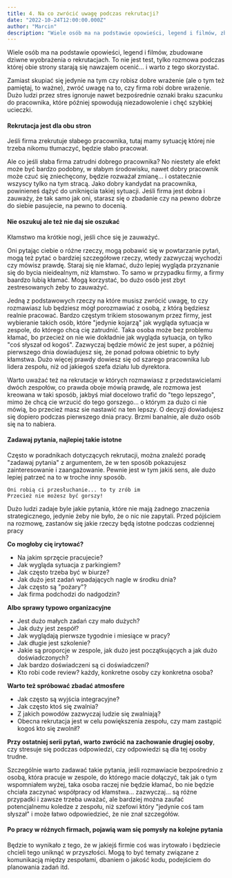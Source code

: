 ```yaml
---
title: 4. Na co zwrócić uwagę podczas rekrutacji?
date: "2022-10-24T12:00:00.000Z"
author: "Marcin"
description: "Wiele osób ma na podstawie opowieści, legend i filmów, zbudowane dziwne wyobrażenia o rekrutacjach. To nie jest test, tylko rozmowa podczas której obie strony starają się nawzajem ocenić... i warto z tego skorzystać."
---
```


Wiele osób ma na podstawie opowieści, legend i filmów, zbudowane dziwne wyobrażenia o rekrutacjach. To nie jest test, tylko rozmowa podczas której obie strony starają się nawzajem ocenić... i warto z tego skorzystać.

Zamiast skupiać się jedynie na tym czy robisz dobre wrażenie (ale o tym też pamiętaj, to ważne), zwróć uwagę na to, czy firma robi dobre wrażenie. Dużo ludzi przez stres ignoruje nawet bezpośrednie oznaki braku szacunku do pracownika, które później spowodują niezadowolenie i chęć szybkiej ucieczki.

#### Rekrutacja jest dla obu stron

Jeśli firma zrekrutuje słabego pracownika, tutaj mamy sytuację której nie trzeba nikomu tłumaczyć, będzie słabo pracował.

Ale co jeśli słaba firma zatrudni dobrego pracownika? No niestety ale efekt może być bardzo podobny, w słabym środowisku, nawet dobry pracownik może czuć się zniechęcony, będzie rozważał zmianę... i ostatecznie wszyscy tylko na tym stracą. Jako dobry kandydat na pracownika, powinieneś dążyć do uniknięcia takiej sytuacji. Jeśli firma jest dobra i zauważy, że tak samo jak oni, starasz się o zbadanie czy na pewno dobrze do siebie pasujecie, na pewno to docenią.

#### Nie oszukuj ale też nie daj sie oszukać

Kłamstwo ma krótkie nogi, jeśli chce się je zauważyć.

Oni pytając ciebie o różne rzeczy, mogą pobawić się w powtarzanie pytań, mogą też pytać o bardziej szczegółowe rzeczy, wtedy zazwyczaj wychodzi czy mówisz prawdę. Staraj się nie kłamać, dużo lepiej wygląda przyznanie się do bycia nieidealnym, niż kłamstwo. To samo w przypadku firmy, a firmy baardzo lubią kłamać. Mogą korzystać, bo dużo osób jest zbyt zestresowanych żeby to zauważyć.

Jedną z podstawowych rzeczy na które musisz zwrócić uwagę, to czy rozmawiasz lub będziesz mógł porozmawiać z osobą, z którą będziesz realnie pracować. Bardzo częstym trikiem stosowanym przez firmy, jest wybieranie takich osób, które "jedynie kojarzą" jak wygląda sytuacja w zespole, do którego chcą cię zatrudnić. Taka osoba może bez problemu kłamać, bo przecież on nie wie dokładnie jak wygląda sytuacja, on tylko "coś słyszał od kogoś". Zazwyczaj będzie mówić że jest super, a później pierwszego dnia dowiadujesz się, że ponad połowa obietnic to były kłamstwa. Dużo więcej prawdy dowiesz się od szarego pracownika lub lidera zespołu, niż od jakiegoś szefa działu lub dyrektora.

Warto uważać też na rekrutacje w których rozmawiasz z przedstawicielami dwóch zespołów, co prawda oboje mówią prawdę, ale rozmowa jest kreowana w taki sposób, jakbyś miał docelowo trafić do "tego lepszego", mimo że chcą cie wrzucić do tego gorszego... o którym za dużo ci nie mówią, bo przecież masz sie nastawić na ten lepszy. O decyzji dowiadujesz się dopiero podczas pierwszego dnia pracy. Brzmi banalnie, ale dużo osób się na to nabiera.

#### Zadawaj pytania, najlepiej takie istotne

Często w poradnikach dotyczących rekrutacji, można znaleźć poradę "zadawaj pytania" z argumentem, że w ten sposób pokazujesz zainteresowanie i zaangażowanie. Pewnie jest w tym jakiś sens, ale dużo lepiej patrzeć na to w troche inny sposób.

```
Oni robią ci przesłuchanie... to ty zrób im
Przecież nie możesz być gorszy!
```

Dużo ludzi zadaje byle jakie pytania, które nie mają żadnego znaczenia strategicznego, jedynie żeby nie było, że o nic nie zapytali. Przed pójściem na rozmowę, zastanów się jakie rzeczy będą istotne podczas codziennej pracy

**Co mogłoby cię irytować?**

- Na jakim sprzęcie pracujecie?
- Jak wygląda sytuacja z parkingiem?
- Jak często trzeba być w biurze?
- Jak dużo jest zadań wpadających nagle w środku dnia?
- Jak często są "pożary"?
- Jak firma podchodzi do nadgodzin?

**Albo sprawy typowo organizacyjne**

- Jest dużo małych zadań czy mało dużych?
- Jak duży jest zespół?
- Jak wyglądają pierwsze tygodnie i miesiące w pracy?
- Jak długie jest szkolenie?
- Jakie są proporcje w zespole, jak dużo jest początkujących a jak dużo doświadczonych?
- Jak bardzo doświadczeni są ci doświadczeni?
- Kto robi code review? każdy, konkretne osoby czy konkretna osoba?

**Warto też spróbować zbadać atmosfere**

- Jak często są wyjścia integracyjne?
- Jak często ktoś się zwalnia?
- Z jakich powodów zazwyczaj ludzie się zwalniają?
- Obecna rekrutacja jest w celu powiększenia zespołu, czy mam zastąpić kogoś kto się zwolnił?

**Przy ostatniej serii pytań, warto zwrócić na zachowanie drugiej osoby**, czy stresuje się podczas odpowiedzi, czy odpowiedzi są dla tej osoby trudne.

Szczególnie warto zadawać takie pytania, jeśli rozmawiacie bezpośrednio z osobą, która pracuje w zespole, do którego macie dołączyć, tak jak o tym wspomniałem wyżej, taka osoba raczej nie będzie kłamać, bo nie będzie chciała zaczynać współpracy od kłamstwa... zazwyczaj... są różne przypadki i zawsze trzeba uważać, ale bardziej można zaufać potencjalnemu koledze z zespołu, niż szefowi który "jedynie coś tam słyszał" i może łatwo odpowiedzieć, że nie znał szczegółów.

#### Po pracy w różnych firmach, pojawią wam się pomysły na kolejne pytania

Będzie to wynikało z tego, że w jakiejś firmie coś was irytowało i będziecie chcieli tego uniknąć w przyszłości. Mogą to być tematy związane z komunikacją między zespołami, dbaniem o jakość kodu, podejściem do planowania zadań itd.
